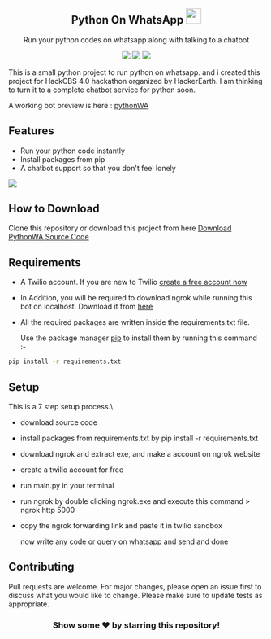 <h2 align="center">Python On WhatsApp <img src='https://github.com/pyGuru123/Python-on-WhatsApp/blob/main/Assets/whatsapp.png' width=30 height=30></h1>
<p align="center">Run your python codes on whatsapp along with talking to a chatbot</p>
<p align='center'>
  <img src='https://forthebadge.com/images/badges/built-with-love.svg'>
  <img src='https://forthebadge.com/images/badges/made-with-python.svg'>
  <img src='https://forthebadge.com/images/badges/check-it-out.svg'>
</p>

<p>
This is a small python project to run python on whatsapp. and i created this project for HackCBS 4.0 hackathon organized by HackerEarth. I am thinking to turn it to a complete chatbot service for python soon.

A working bot preview is here : [pythonWA](https://www.youtube.com/watch?v=Rlv0gcXmX7g)
 </p>
 
 <h2>Features</h2>
<ul>
    <li>Run your python code instantly</li>
    <li>Install packages from pip</li>
    <li>A chatbot support so that you don't feel lonely</li>
</ul>
     
  <img src='https://github.com/pyGuru123/Python-on-WhatsApp/blob/main/Assets/app.jpg'>

## How to Download

Clone this repository or download this project from here [Download PythonWA Source Code](https://downgit.github.io/#/home?url=https://github.com/pyGuru123/Python-on-WhatsApp)

## Requirements

* A Twilio account. If you are new to Twilio [create a free account now](http://www.twilio.com/referral/7fB3Je)

* In Addition, you will be required to download ngrok while running this bot on localhost. Download it from [here](https://ngrok.com/download)

* All the required packages are written inside the requirements.txt file.

  Use the package manager [pip](https://pip.pypa.io/en/stable/) to install them by running this command :-

```bash
pip install -r requirements.txt
```

## Setup

This is a 7 step setup process.\

* download source code
* install packages from requirements.txt by pip install -r requirements.txt
* download ngrok and extract exe, and make a account on ngrok website
* create a twilio account for free
* run main.py in your terminal
* run ngrok  by double clicking ngrok.exe and execute this command > ngrok http 5000
* copy the ngrok forwarding link and paste it in twilio sandbox

  now write any code or query on whatsapp and send and done

## Contributing
Pull requests are welcome. For major changes, please open an issue first to discuss what you would like to change. Please make sure to update tests as appropriate.

<div align="center">
  
### Show some ❤️ by starring this repository!
  
</div>
